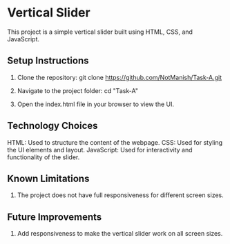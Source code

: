 # Vertical Slider

This project is a simple vertical slider built using HTML, CSS, and JavaScript.

## Setup Instructions

1. Clone the repository: git clone https://github.com/NotManish/Task-A.git

2. Navigate to the project folder: cd "Task-A"

3. Open the index.html file in your browser to view the UI.

## Technology Choices

HTML: Used to structure the content of the webpage.
CSS: Used for styling the UI elements and layout.
JavaScript: Used for interactivity and functionality of the slider.

## Known Limitations

1. The project does not have full responsiveness for different screen sizes.

## Future Improvements
 1. Add responsiveness to make the vertical slider work on all screen sizes.
 
